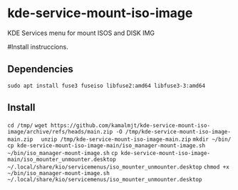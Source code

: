 # kde-service-mount-iso-image
KDE Services menu for mount ISOS and DISK IMG

#Install instruccions.

Dependencies
------------
`sudo apt install fuse3 fuseiso libfuse2:amd64 libfuse3-3:amd64`

Install
-------
`cd /tmp/`
`wget https://github.com/kamalmjt/kde-service-mount-iso-image/archive/refs/heads/main.zip -O /tmp/kde-service-mount-iso-image-main.zip  `
`unzip /tmp/kde-service-mount-iso-image-main.zip`
`mkdir ~/bin/`
`cp kde-service-mount-iso-image-main/iso_manager-mount-image.sh ~/bin/iso_manager-mount-image.sh`
`cp kde-service-mount-iso-image-main/iso_mounter_unmounter.desktop ~/.local/share/kio/servicemenus/iso_mounter_unmounter.desktop`
`chmod +x ~/bin/iso_manager-mount-image.sh ~/.local/share/kio/servicemenus/iso_mounter_unmounter.desktop`
